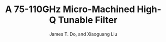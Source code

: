 ---
type: conference
title: A 75-110GHz Micro-Machined High-Q Tunable Filter
author: James T. Do, and Xiaoguang Liu
journal:
volume:
number:
year: 2015
month: Apr.
doi: 10.1109/WAMICON.2015.7120401
pages:
publisher:
booktitle: IEEE Wireless and Microwave Technology Conference (WAMICON)
note: 
sort_key: 201504
---